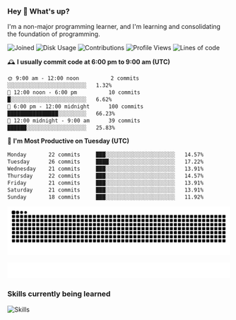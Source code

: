 ### Hey :wave: What's up?

I'm a non-major programming learner, and I'm learning and consolidating the foundation of programming.

<!--START_SECTION:waka-->
![Joined](http://img.shields.io/badge/Joined-8%20years%20ago-6D67E4?style=flat&labelColor=453C67)
![Disk Usage](http://img.shields.io/badge/Github%27s%20Storage-604.4%20MB-FD841F?style=flat&labelColor=E14D2A)
![Contributions](http://img.shields.io/badge/Contributions%20in%202025-23-7DCE13?style=flat&labelColor=2B7A0B)
![Profile Views](http://img.shields.io/badge/Profile%20Views-0-3AB4F2?style=flat&labelColor=0078AA)
![Lines of code](https://img.shields.io/badge/Lines%20of%20code-2%20Million%20Lines%20of%20code-FF8B8B?style=flat&labelColor=EB4747)

🕰️ **I usually commit code at 6:00 pm to 9:00 am (UTC)** 

```text
🌞 9:00 am - 12:00 noon          2 commits      ░░░░░░░░░░░░░░░░░░░░░░░░░   1.32% 
🌆 12:00 noon - 6:00 pm          10 commits     █░░░░░░░░░░░░░░░░░░░░░░░░   6.62% 
🌃 6:00 pm - 12:00 midnight      100 commits    ████████████████░░░░░░░░░   66.23% 
🌙 12:00 midnight - 9:00 am      39 commits     ██████░░░░░░░░░░░░░░░░░░░   25.83%
```
📅 **I'm Most Productive on Tuesday (UTC)** 

```text
Monday       22 commits     ███░░░░░░░░░░░░░░░░░░░░░░   14.57% 
Tuesday      26 commits     ████░░░░░░░░░░░░░░░░░░░░░   17.22% 
Wednesday    21 commits     ███░░░░░░░░░░░░░░░░░░░░░░   13.91% 
Thursday     22 commits     ███░░░░░░░░░░░░░░░░░░░░░░   14.57% 
Friday       21 commits     ███░░░░░░░░░░░░░░░░░░░░░░   13.91% 
Saturday     21 commits     ███░░░░░░░░░░░░░░░░░░░░░░   13.91% 
Sunday       18 commits     ███░░░░░░░░░░░░░░░░░░░░░░   11.92%
```

<!--END_SECTION:waka-->

![Snake animation](https://raw.githubusercontent.com/dirname/dirname/output/snake.svg)

![metrics](github-metrics.svg)

### Skills currently being learned

![Skills](https://skillicons.dev/icons?i=linux,rust,go,solidity,typescript,bash,git,postgres,mysql,redis,mongo,docker,kubernetes,grafana,prometheus)
